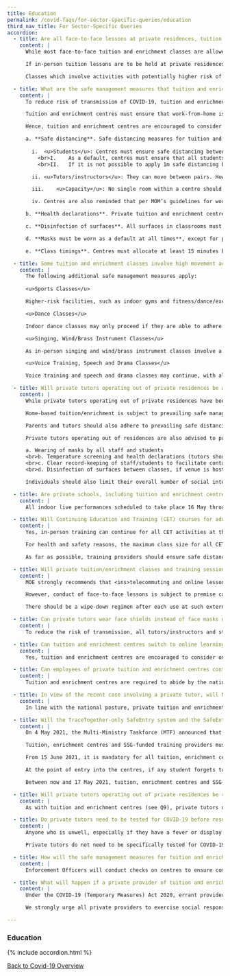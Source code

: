```yaml
---
title: Education
permalink: /covid-faqs/for-sector-specific-queries/education
third_nav_title: For Sector-Specific Queries
accordion:
  - title: Are all face-to-face lessons at private residences, tuition centres and enrichment centres allowed to resume? 
    content: |
      While most face-to-face tuition and enrichment classes are allowed to resume subject to safe management measures, they are encouraged to consider <ins>online lessons as the default arrangement in Phase Two (Heightened Alert) during this period of heightened risk</ins>, to reduce physical contact between individuals.

      If in-person tuition lessons are to be held at private residences, the tutor and student(s) should be masked at all times.

      Classes which involve activities with potentially higher risk of virus transmission through droplet spread (such as singing, playing of wind or brass instruments or other instruments that require intentional expulsion of air) <ins>must be suspended</ins> from 16 May to 13 Jun 2021 (dates inclusive). Voice training and speech and drama classes may continue, subject to additional safe management measures (see below). 

  - title: What are the safe management measures that tuition and enrichment centres should be implementing?
    content: |
      To reduce risk of transmission of COVID-19, tuition and enrichment centres are required to abide by the nationwide safe management measures for workplaces issued on 9 May 2020. These include health checks, the use of SafeEntry to support contact tracing for all employees, students and other visitors, wearing of masks at all times, and regular cleaning of common facilities and high-touch areas. More details are available at the [GoBusiness website](https://covid.gobusiness.gov.sg/safemanagement/general/){:target="_blank"}. 

      Tuition and enrichment centres must ensure that work-from-home is the default arrangement for employees who are able to do so.

      Hence, tuition and enrichment centres are encouraged to consider telecommuting and online lessons as the default arrangement. In the event that face-to-face classes continue, they are expected to observe all the following measures in classrooms and other areas accessed by students:

      a. **Safe distancing**. Safe distancing measures for tuition and enrichment are:
        
        i.	<u>Students</u>: Centres must ensure safe distancing between students by putting up appropriate floor demarcations and/or physical barriers, e.g. using safety tape. There must also be strict separation between students in different classrooms at all times, with no intermingling.
          <br>I.	As a default, centres must ensure that all students maintain safe distancing of at least 1m at all times, with strictly no physical interaction between students. 
          <br>II.	If it is not possible to apply 1m safe distancing between students and some interaction is unavoidable, centres may instead organise students into groups of no more than two students, with strictly no physical interaction or intermingling between different groups. Centres must strictly maintain a minimum of 1m spacing between pairs, although MOE advises 2m spacing between pairs as a best practice.

        ii.	<u>Tutors/instructors</u>: They can move between pairs. However, contact should be transient, and they should remain at the front of the class as much as is practicable.

        iii.	<u>Capacity</u>: No single room within a centre should hold more than 50 persons, including tutors/instructors, even as the above measures are adopted.

        iv.	Centres are also reminded that per MOM’s guidelines for workplaces, there should be no cross-deployment across worksites. More information on prevailing workplace SMMs can be found on the [MOM website](https://www.mom.gov.sg/covid-19/requirements-for-safe-management-measures){:target="_blank"}.

      b. **Health declarations**. Private tuition and enrichment centres should not permit students who are placed on Leave of Absence (LOA) or Approved Absence (AA) by their schools, or students who are on a Stay Home Notice (SHN), or Home Quarantine Order (HQO) to attend lessons. In alignment with practices in MOE schools, we also advise centres to watch out for students with fever or respiratory symptoms, such as sneezing, breathlessness, runny nose, loss of sense of smell, cough, or sore throat. Students with symptoms of the above or are otherwise unwell should be sent home immediately, and not allowed to attend lessons. As a best practice, they should also check if a family member living in the same household is unwell. If so, the child should not attend lessons in person.

      c. **Disinfection of surfaces**. All surfaces in classrooms must be thoroughly disinfected between classes. Sharing of all equipment (e.g. props, microphones) should be avoided as far as possible. If this cannot be done, the equipment should be thoroughly cleaned and/or disinfected before being handled or used by others. Please note that sharing of wind/brass instruments or parts thereof (e.g. mouthpieces, reeds) is not allowed  (please refer to questions below for details; note that all in-person singing, and wind/brass instrument classes are suspended during Phase Two (Heightened Alert)).

      d. **Masks must be worn as a default at all times**, except for persons allowed to use face shields instead of masks (e.g. persons with health conditions resulting in breathing/medical difficulties when a mask is worn for a prolonged period). Children aged between 2 and 6 years of age should continue to wear masks/face shields when attending tuition and enrichment classes, as they are still in a group setting and may interact with others. However, centres may exercise some flexibility in requiring compliance from children who have difficulties wearing masks/face shields, e.g. those with special needs. Instructors are expected to wear a surgical mask or reusable masks of equivalent effectiveness at all times.

      e. **Class timings**. Centres must allocate at least 15 minutes between classes. This is to allow adequate time to disinfect classroom surfaces, and to ensure strict separation of individuals from different classes. Parents are encouraged to drop off and pick up children promptly to avoid students lingering in waiting areas. Centres should also work out attendance and dismissal arrangements that help avoid congestion of individuals in or outside the centre. Parents are encouraged to drop off and pick up children promptly to avoid students lingering in waiting areas.

  - title: Some tuition and enrichment classes involve high movement activities (e.g. sports, dance), or activities which carry a higher risk of virus transmission through droplet spread (e.g. singing, wind/brass instruments). What additional safe management measures should be implemented?
    content: |
      The following additional safe management measures apply:
      
      <u>Sports Classes</u>

      Higher-risk facilities, such as indoor gyms and fitness/dance/exercise studios must be closed between 16 May 2021 and 13 Jun 2021 (dates inclusive), unless they only offer low intensity physical activities, sport and exercises, where all participants and instructors are wearing masks at all times, subject to capacity limits (no single room should hold more than 30 persons, including tutors/instructors). Outdoor exercise classes may continue. For detailed guidance, please refer to the advisory issued by [Sport Singapore](https://www.sportsingapore.gov.sg/Newsroom/Media-Releases/2021/May/Further-Stricter-Safe-Management-Measures-For-Sport-And-Physical-Exercise-,-a-,-Activity){:target="_blank"}.

      <u>Dance Classes</u>

      Indoor dance classes may only proceed if they are able to adhere to additional safe management measures (including all participants and instructors wearing masks at all times, and further capacity limits; no single room should hold more than 30 persons, including tutors/instructors), as detailed in the advisory issued by the [National Arts Council](https://www.nac.gov.sg/whatwedo/support/sustaining-the-arts-during-covid-19/Safe-Management-Measures-for-the-Arts-and-Culture-Sector-.html){:target="_blank"}. Outdoor dance classes must comply with the measures in the advisory issued by issued by [Sport Singapore](https://www.sportsingapore.gov.sg/Newsroom/Media-Releases/2021/May/Further-Stricter-Safe-Management-Measures-For-Sport-And-Physical-Exercise-,-a-,-Activity){:target="_blank"}. 

      <u>Singing, Wind/Brass Instrument Classes</u>

      As in-person singing and wind/brass instrument classes involve a higher risk of virus transmission due to voice projection or intentional expulsion of air, they are to be suspended from 16 May to 13 Jun 2021 (dates inclusive).

      <u>Voice Training, Speech and Drama Classes</u>

      Voice training and speech and drama classes may continue, with all participants and instructors wearing masks at all times, subject to additional safe management measures and capacity limits (no single room should hold more than 30 persons, including tutors/instructors) as outlined in the National Arts Council’s advisory, available at [https://www.nac.gov.sg/whatwedo/support/sustaining-the-arts-during-covid-19/Safe-Management-Measures-for-the-Arts-and-Culture-Sector-.html](https://www.nac.gov.sg/whatwedo/support/sustaining-the-arts-during-covid-19/Safe-Management-Measures-for-the-Arts-and-Culture-Sector-.html){:target="_blank"}.

  - title: Will private tutors operating out of private residences be allowed to resume face-to-face lessons? 
    content: |
      While private tutors operating out of private residences have been allowed to resume lessons from Phase Two, i.e. from 19 June 2020, MOE strongly recommends that <u>online lessons be the default arrangement</u>, to reduce physical contact between individuals. 

      Home-based tuition/enrichment is subject to prevailing safe management measures for home-based services, including the cap of two distinct visitors allowed in the home per day. Such tutors must also use SafeEntry for visitors, to support contact tracing; if the tutor is awaiting the set-up of a SafeEntry account, s/he should maintain a manual log of visitors in the interim. 

      Parents and tutors should also adhere to prevailing safe distancing measures, i.e. they should ensure that students and tutors maintain safe distancing of at least 1m at all times, with strictly no physical interaction between individuals. If it is not possible to apply 1m safe distancing between students (e.g. in residences), tutors must limit classes to no more than two persons, including the tutor, with suitable spacing between individuals where possible. Home-based businesses registered with URA or HDB should adhere to the separate guidelines issued by the agencies on class sizes.

      Private tutors operating out of residences are also advised to put in place appropriate precautionary measures, and work with parents to ensure that they are comfortable with the measures taken. These should include:

      a. Wearing of masks by all staff and students
      <br>b. Temperature screening and health declarations (tutors should turn away or not conduct tuition for persons who are unwell or have been issued with Approved Absence/Leave of Absence by their respective schools or Stay Home Notice/Home Quarantine Order by the authorities)
      <br>c. Clear record-keeping of staff/students to facilitate contact-tracing (Note: Where the tutor has to visit multiple places of residence, the tutor is expected to maintain a personal log of his/her activities, to facilitate contact tracing if necessary)
      <br>d. Disinfection of surfaces between classes, if venue is hosted by tutor and shared by multiple students

      Individuals should also limit their overall number of social interactions, to not more than two per day, whether visiting another household or meeting with friends/family members/students in a public place. 

  - title: Are private schools, including tuition and enrichment centres, allowed to hold year-end concerts or performances on their premises?
    content: |
      All indoor live performances scheduled to take place 16 May through 13 Jun 2021 (dates inclusive) are to be deferred/ postponed to reduce the risk of transmission.

  - title: Will Continuing Education and Training (CET) courses for adults be allowed to continue?   
    content: |
      Yes, in-person training can continue for all CET activities at the Institutes of Higher Learning and by SSG-funded training providers. Notwithstanding this, online learning should be supported where feasible. 

      For health and safety reasons, the maximum class size for all CET activities is capped at 50 persons (including the trainer(s)). For SSG-funded CET programmes, SSG’s prevailing guideline for a maximum class size of 40 persons (excluding the trainer(s)) for course quality reasons remains and takes precedence. 

      As far as possible, training providers should ensure safe distancing of at least 1m between individuals at all times. Where not feasible or practical to do so, this 1m requirement can instead be enforced between groups, with each group made up of not more than **two** persons with effect from 16 May, and no mixing between different groups. There should be assigned seating in classrooms and other training venues where practicable. 

  - title: Will private tuition/enrichment classes and training sessions held in external venues (e.g. function rooms) be allowed to continue? 
    content: |
      MOE strongly recommends that <ins>telecommuting and online lessons be the default arrangement</ins>, to reduce physical contact between individuals. Notwithstanding this, private tuition/enrichment classes, and training sessions by the Institutes of Higher Learning and SSG-funded training providers, conducted at external venues can continue, if those venues are open. Such external venues may include condominium function rooms, private conference and meeting rooms, etc. 

      However, conduct of face-to-face lessons is subject to premise capacity caps and safe management measures. Private providers should approach premise owners for advice on the capacity caps for their respective venues. No single room should hold more than 50 persons, including tutors/instructors/trainers, further capacity limits for masked sports/dance/speech/voice training/drama classes, or the premise capacity cap, <ins>whichever is lower</ins>. 

      There should be a wipe-down regimen after each use at such external venues. Private providers must also adhere to the safe management guidelines for private tuition/enrichment and CET courses, which are outlined in the FAQs within this section. 

  - title: Can private tutors wear face shields instead of face masks during private tuition/enrichment lessons?
    content: |
      To reduce the risk of transmission, all tutors/instructors and students must wear surgical masks <ins>or reusable masks of equivalent effectiveness</ins> (not face shields) during private tuition/enrichment lessons, regardless of setting. 

  - title: Can tuition and enrichment centres switch to online learning even as face-to-face classes are permitted?
    content: |
      Yes, tuition and enrichment centres are encouraged to consider online lessons as the default arrangement during this period of heightened risk. Tuition and enrichment centres should review the safe management measures that they are able to put in place and can make their own business decisions regarding continuation of online learning, taking into consideration the efficacy of instruction and the needs and expectations of students/parents.

  - title: Can employees of private tuition and enrichment centres continue to work, even if centres have switched to online learning?
    content: |
      Tuition and enrichment centres are required to abide by the nationwide [safe management measures for workplaces](https://www.mom.gov.sg/covid-19/requirements-for-safe-management-measures){:target="_blank"}. Tele-conferencing should be used in place of in-person meetings as far as possible. Where employees can perform their work by telecommuting from home, employers must ensure that they do so. 

  - title: In view of the recent case involving a private tutor, will MOE consider stopping private tuition or enrichment?
    content: |
      In line with the national posture, private tuition and enrichment may continue under Phase Two (Heightened Alert). Nonetheless, they are encouraged to consider online lessons as  the default arrangement during this period of heightened risk. Parents are encouraged to engage their child’s centre and assess if they are personally comfortable with the safe management measures taken, or if they would prefer to switch to online learning. 

  - title: Will the TraceTogether-only SafeEntry system and the SafeEntry Gateway Device (SEGW) be implemented for tuition, enrichment centres and SSG-funded training providers?
    content: |
      On 4 May 2021, the Multi-Ministry Taskforce (MTF) announced that TraceTogether-only SafeEntry (TT-only SafeEntry) will be implemented at all venues that experience higher throughput of visitors, and/or where people are likely to be in close proximity for prolonged periods from 17 May 2021. The TT programme and SafeEntry are important digital tools that enable contact tracers to quickly identify and isolate close contacts of COVID-19 cases. This helps to break transmission chains and prevent community outbreaks. TT tokens may be collected at designated collection points (please refer to [https://token.gowhere.gov.sg](https://token.gowhere.gov.sg){:target="_blank"} for more information).

      Tuition, enrichment centres and SSG-funded training providers must therefore ensure that TT-only SafeEntry is implemented in your premises from 17 May 2021, and that entry to your centres will be allowed only if the individual uses their TT App to scan the centre’s QR code or presents the QR code on the TT token to be scanned. This includes staff, students aged 7 years and above, parents and other visitors.

      From 15 June 2021, it is mandatory for all tuition, enrichment centres and SSG-funded training providers to deploy SafeEntry Gateway (SEGW) to facilitate SafeEntry (SE) check-in for students aged 7 years and above, parents, staff and visitors, and help users check that their TT token is working. Tuition, enrichment centres and SSG-funded training providers are reminded to download the SafeEntry (Business) app to use the SEGW function or register for a SEGW box on the SE website (go.gov.sg/gateway-overview). Centres should maintain attendance records for children below 7 to facilitate contact tracing if required.  

      At the point of entry into the centres, if any student forgets to bring their TT token, they should be asked to download the TT app on their phones before they are allowed entry. Individuals will only be granted entry with IDs as a last resort. 

      Between now and 17 May 2021, tuition, enrichment centres and SSG-funded training providers must still be able to check in all visitors (including students and staff) with TT tokens, on top of existing check-in modes. Business may refer to the SafeEntry User Guide for requirements on how to scan the TT tokens, available at [https://www.safeentry.gov.sg](https://www.safeentry.gov.sg){:target="_blank"} (please navigate to Resources > User Guide > SafeEntry NRIC User Guide for Business). Updates may also be found at [https://www.smartnation.gov.sg/whats-new/press-releases](https://www.smartnation.gov.sg/whats-new/press-releases){:target="_blank"}.

  - title: Will private tutors operating out of private residences be required to implement the TraceTogether-only SafeEntry system?
    content: |
      As with tuition and enrichment centres (see Q9), private tutors operating out of private residences will need to implement TT-only SafeEntry.

  - title: Do private tutors need to be tested for COVID-19 before resuming face-to-face classes?
    content: |
      Anyone who is unwell, especially if they have a fever or display respiratory symptoms such as sneezing, breathlessness, runny nose, loss of sense of smell, cough, or sore throat, should see a doctor immediately.

      Private tutors do not need to be specifically tested for COVID-19. The need for surveillance testing is assessed based on different risk factors, including the risk of spread within the particular setting. Tutors and students should observe the safe management measures for private tuition and enrichment, which will minimise the degree of close interaction between staff and students.

  - title: How will the safe management measures for tuition and enrichment centres be enforced?
    content: |
      Enforcement Officers will conduct checks on centres to ensure compliance. We will also act on feedback from the public.

  - title: What will happen if a private provider of tuition and enrichment classes does not comply with safe management measures?
    content: |
      Under the COVID-19 (Temporary Measures) Act 2020, errant providers may be issued a notice of composition for their 1st and 2nd offences ($1,000 and $2,000 respectively) and are subject to prosecution from the 3rd offence onwards.

      We strongly urge all private providers to exercise social responsibility, and to abide by the Safe Management Measures.

---
```


### Education

{% include accordion.html %}

[Back to Covid-19 Overview](/covid/)
